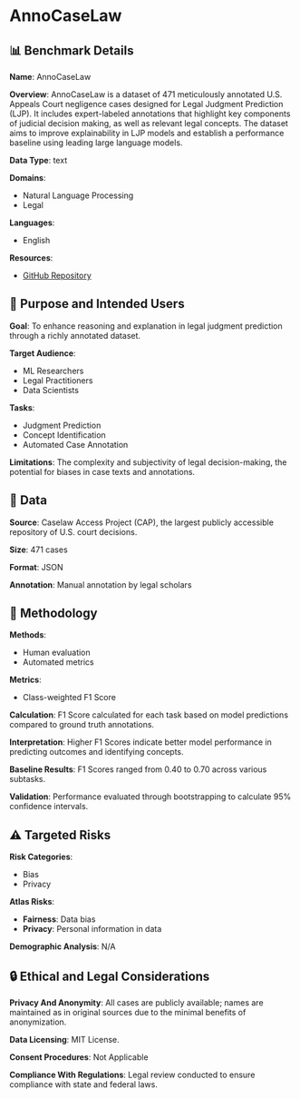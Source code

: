 # AnnoCaseLaw

## 📊 Benchmark Details

**Name**: AnnoCaseLaw

**Overview**: AnnoCaseLaw is a dataset of 471 meticulously annotated U.S. Appeals Court negligence cases designed for Legal Judgment Prediction (LJP). It includes expert-labeled annotations that highlight key components of judicial decision making, as well as relevant legal concepts. The dataset aims to improve explainability in LJP models and establish a performance baseline using leading large language models.

**Data Type**: text

**Domains**:
- Natural Language Processing
- Legal

**Languages**:
- English

**Resources**:
- [GitHub Repository](https://github.com/anonymouspolar1/annocaselaw)

## 🎯 Purpose and Intended Users

**Goal**: To enhance reasoning and explanation in legal judgment prediction through a richly annotated dataset.

**Target Audience**:
- ML Researchers
- Legal Practitioners
- Data Scientists

**Tasks**:
- Judgment Prediction
- Concept Identification
- Automated Case Annotation

**Limitations**: The complexity and subjectivity of legal decision-making, the potential for biases in case texts and annotations.

## 💾 Data

**Source**: Caselaw Access Project (CAP), the largest publicly accessible repository of U.S. court decisions.

**Size**: 471 cases

**Format**: JSON

**Annotation**: Manual annotation by legal scholars

## 🔬 Methodology

**Methods**:
- Human evaluation
- Automated metrics

**Metrics**:
- Class-weighted F1 Score

**Calculation**: F1 Score calculated for each task based on model predictions compared to ground truth annotations.

**Interpretation**: Higher F1 Scores indicate better model performance in predicting outcomes and identifying concepts.

**Baseline Results**: F1 Scores ranged from 0.40 to 0.70 across various subtasks.

**Validation**: Performance evaluated through bootstrapping to calculate 95% confidence intervals.

## ⚠️ Targeted Risks

**Risk Categories**:
- Bias
- Privacy

**Atlas Risks**:
- **Fairness**: Data bias
- **Privacy**: Personal information in data

**Demographic Analysis**: N/A

## 🔒 Ethical and Legal Considerations

**Privacy And Anonymity**: All cases are publicly available; names are maintained as in original sources due to the minimal benefits of anonymization.

**Data Licensing**: MIT License.

**Consent Procedures**: Not Applicable

**Compliance With Regulations**: Legal review conducted to ensure compliance with state and federal laws.

